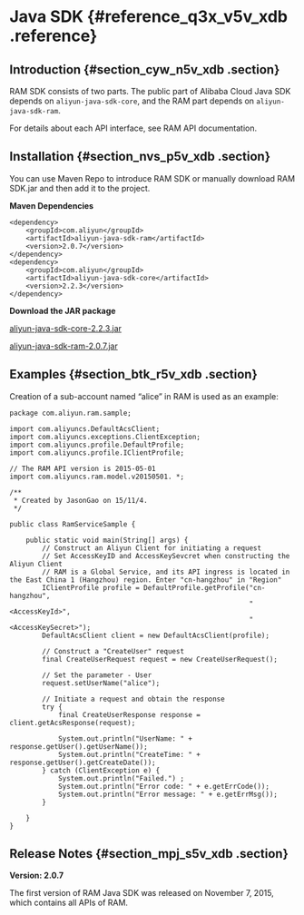 # Java SDK {#reference_q3x_v5v_xdb .reference}

## Introduction {#section_cyw_n5v_xdb .section}

RAM SDK consists of two parts. The public part of Alibaba Cloud Java SDK depends on `aliyun-java-sdk-core`, and the RAM part depends on `aliyun-java-sdk-ram`.

For details about each API interface, see RAM API documentation.

## Installation {#section_nvs_p5v_xdb .section}

You can use Maven Repo to introduce RAM SDK or manually download RAM SDK.jar and then add it to the project.

**Maven Dependencies**

```
<dependency>
    <groupId>com.aliyun</groupId>
    <artifactId>aliyun-java-sdk-ram</artifactId>
    <version>2.0.7</version>
</dependency>
<dependency>
    <groupId>com.aliyun</groupId>
    <artifactId>aliyun-java-sdk-core</artifactId>
    <version>2.2.3</version>
</dependency>
```

**Download the JAR package**

[aliyun-java-sdk-core-2.2.3.jar](http://search.maven.org/remotecontent?filepath=com/aliyun/aliyun-java-sdk-core/2.2.3/aliyun-java-sdk-core-2.2.3.jar)

[aliyun-java-sdk-ram-2.0.7.jar](http://search.maven.org/remotecontent?filepath=com/aliyun/aliyun-java-sdk-ram/2.0.7/aliyun-java-sdk-ram-2.0.7.jar)

## Examples {#section_btk_r5v_xdb .section}

Creation of a sub-account named “alice” in RAM is used as an example:

```
package com.aliyun.ram.sample;

import com.aliyuncs.DefaultAcsClient;
import com.aliyuncs.exceptions.ClientException;
import com.aliyuncs.profile.DefaultProfile;
import com.aliyuncs.profile.IClientProfile;

// The RAM API version is 2015-05-01
import com.aliyuncs.ram.model.v20150501. *;

/**
 * Created by JasonGao on 15/11/4.
 */

public class RamServiceSample {

    public static void main(String[] args) {
        // Construct an Aliyun Client for initiating a request
        // Set AccessKeyID and AccessKeySevcret when constructing the Aliyun Client
        // RAM is a Global Service, and its API ingress is located in the East China 1 (Hangzhou) region. Enter "cn-hangzhou" in "Region"
        IClientProfile profile = DefaultProfile.getProfile("cn-hangzhou",
                                                           "<AccessKeyId>",
                                                           "<AccessKeySecret>");
        DefaultAcsClient client = new DefaultAcsClient(profile);

        // Construct a "CreateUser" request
        final CreateUserRequest request = new CreateUserRequest();

        // Set the parameter - User
        request.setUserName("alice");

        // Initiate a request and obtain the response
        try {
            final CreateUserResponse response = client.getAcsResponse(request);

            System.out.println("UserName: " + response.getUser().getUserName());
            System.out.println("CreateTime: " + response.getUser().getCreateDate());
        } catch (ClientException e) {
            System.out.println("Failed.") ;
            System.out.println("Error code: " + e.getErrCode());
            System.out.println("Error message: " + e.getErrMsg());
        }

    }
}
```

## Release Notes {#section_mpj_s5v_xdb .section}

**Version: 2.0.7**

The first version of RAM Java SDK was released on November 7, 2015, which contains all APIs of RAM.

